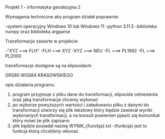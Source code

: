 Projekt 1 - informatyka geodezyjna 2 

Wymagania techniczne aby program działał poprawnie:

-system operacyjny Windows 10 lub Windows 11
-python 3.11.5
-biblioteka numpy oraz biblioteka argparse

Transformacje zawarte w projekcie:
 
-"XYZ ===> FLH"
-FLH ===> XYZ
-XYZ ===> NEU
-FL ===> PL1992
-FL ===> PL2000

transformacje dostępne są na elipsoidach:

GRS80
WGS84
KRASOWSKIEGO

opis działania programu 
1. program przyjmuje z pliku dane do transformacji, elipsoide odniesienia oraz jaką transformacje chcemy wykonać
2. po wyborze powyższych wartości i załadowaniu pliku z danymi do transformacji utworzy się plik tekstowy który będzie zawierał wyniki wykonanych transformacji, a na konsoli powienien pjawić się komunikat który mówi że plik zapisano
3. plik będzie posiadał nazwę WYNIK_{funckja}.txt  -{funkcja} jest to funkcja którą chceliśmy wkonać
 
